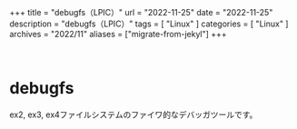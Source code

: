 +++
title = "debugfs（LPIC）"
url = "2022-11-25"
date = "2022-11-25"
description = "debugfs（LPIC）"
tags = [
  "Linux"
]
categories = [
  "Linux"
]
archives = "2022/11"
aliases = ["migrate-from-jekyl"]
+++

<br>

# debugfs

ex2, ex3, ex4ファイルシステムのファイワ的なデバッガツールです。


